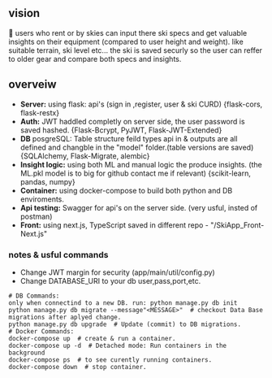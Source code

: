 ## vision
:ski: users who rent or by skies can input there ski specs and get valuable insights on their equipment (compared to user height and weight). like suitable terrain, ski level etc...
the ski is saved securly so the user can reffer to older gear and compare both specs and insights.

## overveiw
- **Server:** using flask: api's (sign in ,register, user & ski CURD)    {flask-cors, flask-restx}
- **Auth:** JWT haddled completly on server side, the user password is saved hashed.    {Flask-Bcrypt, PyJWT, Flask-JWT-Extended}
- **DB** posgreSQL: Table structure feild types api in & outputs are all defined and changble in the "model" folder.(table versions are saved)  {SQLAlchemy, Flask-Migrate, alembic}
- **Insight logic:** using both ML and manual logic the produce insights. (the ML.pkl model is to big for github contact me if relevant)   {scikit-learn, pandas, numpy}
- **Container:** using docker-compose to build both python and DB enviroments.
- **Api testing:** Swagger for api's on the server side. (very usful, insted of postman)
- **Front:** using next.js, TypeScript saved in different repo - "/SkiApp_Front-Next.js"
### notes & usful commands
- Change JWT margin for security (app/main/util/config.py)
- Change DATABASE_URI to your db user,pass,port,etc.
```
# DB Commands:
only when connectind to a new DB. run: python manage.py db init
python manage.py db migrate --message"<MESSAGE>"  # checkout Data Base migrations after aplyed change.
python manage.py db upgrade  # Update (commit) to DB migrations.
# Docker Commands:
docker-compose up  # create & run a container.
docker-compose up -d  # Detached mode: Run containers in the background
docker-compose ps  # to see curently running containers.
docker-compose down  # stop container.
```
